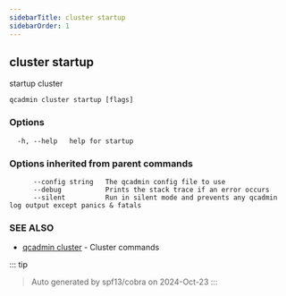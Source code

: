 ```yaml
---
sidebarTitle: cluster startup
sidebarOrder: 1
---
```


## cluster startup<Badge type="tip" text="3.0.9" />

startup cluster

```
qcadmin cluster startup [flags]
```

### Options

```
  -h, --help   help for startup
```

### Options inherited from parent commands

```
      --config string   The qcadmin config file to use
      --debug           Prints the stack trace if an error occurs
      --silent          Run in silent mode and prevents any qcadmin log output except panics & fatals
```

### SEE ALSO

* [qcadmin cluster](cluster.md)	 - Cluster commands

::: tip
>Auto generated by spf13/cobra on 2024-Oct-23
:::